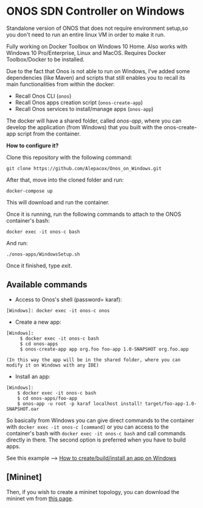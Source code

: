 # ONOS SDN Controller on Windows 
Standalone version of ONOS that does not require environment setup,so you don't need to run an entire linux VM in order to make it run.

Fully working on Docker Toolbox on Windows 10 Home. Also works with Windows 10 Pro/Enterprise, Linux and MacOS.
Requires Docker Toolbox/Docker to be installed.

Due to the fact that Onos is not able to run on Windows, I've added some dependencies (like Maven) and scripts that still enables you to recall its main functionalities from within the docker:
- Recall Onos CLI (```onos```)
- Recall Onos apps creation script (```onos-create-app```)
- Recall Onos services to install/manage apps (```onos-app```) 

The docker will have a shared folder, called _onos-app_, where you can develop the application (from Windows) that you built with the onos-create-app script from the container.

**How to configure it?**

Clone this repository with the following command:
```
git clone https://github.com/Alepacox/Onos_on_Windows.git
```
After that, move into the cloned folder and run:
```
docker-compose up
```
This will download and run the container.

Once it is running, run the following commands to attach to the ONOS container's bash:
```
docker exec -it onos-c bash
```
And run:
```
./onos-apps/WindowsSetup.sh
```
Once it finished, type _exit_.

Available commands
-----------------------------------

- Access to Onos's shell (password= karaf):
```
[Windows]: docker exec -it onos-c onos
```
 - Create a new app:
```
[Windows]: 
     $ docker exec -it onos-c bash
     $ cd onos-apps
     $ onos-create-app app org.foo foo-app 1.0-SNAPSHOT org.foo.app
 
(In this way the app will be in the shared folder, where you can modify it on Windows with any IDE)
```
 - Install an app:
 ```
 [Windows]: 
     $ docker exec -it onos-c bash
     $ cd onos-apps/foo-app
     $ onos-app -u root -p karaf localhost install! target/foo-app-1.0-SNAPSHOT.oar
 ```
So basically from Windows you can give direct commands to the container with ```docker exec -it onos-c [command]```
or you can access to the container's bash with ```docker exec -it onos-c bash``` and call commands directly in there.
The second option is preferred when you have to build apps. 

See this example --> [How to create/build/install an app on Windows](https://github.com/Alepacox/Onos_on_Windows/blob/master/%5BSample%5DCreateApp_Windows.md)

[Mininet]
--------------------------------------------
Then, if you wish to create a mininet topology, you can download the mininet vm from [this page](https://github.com/mininet/mininet/wiki/Mininet-VM-Images).
